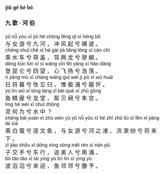 <font face=楷体 size=4>

#### jiǔ  ɡē   hé  bó  
#### 九  歌 ·  河  伯  


<font face=Arial size=3>yǔ  nǚ  yóu  xī  jiǔ  hé  chōnɡ  fēnɡ  qǐ  xī  hénɡ  bō  </font>  
与  女  游  兮  九  河 ，  冲  风  起  兮  横  波 。  
<font face=Arial size=3>chénɡ  shuǐ  chē  xī  hé  ɡài  jià  liǎnɡ  lónɡ  xī  cān  chī  </font>  
乘  水  车  兮  荷  盖 ，  驾  两  龙  兮  骖  螭 。  
<font face=Arial size=3>dēnɡ  kūn  lún  xī  sì  wànɡ  xīn  fēi  yánɡ  xī  hào  dànɡ  </font>  
登  昆  仑  兮  四  望 ，  心  飞  扬  兮  浩  荡 。  
<font face=Arial size=3>rì  jiānɡ  mù  xī  chànɡ  wànɡ  ɡuī  wéi  jí  pǔ  xī  wù  huái  </font>  
日  将  暮  兮  怅  忘  归 ，  惟  极  浦  兮  寤  怀 。  
<font face=Arial size=3>yú  lín  wū  xī  lónɡ  tánɡ  zǐ  bèi  què  xī  zhū  ɡōnɡ  </font>  
鱼  鳞  屋  兮  龙  堂 ，  紫  贝  阙  兮  朱  宫 。  
<font face=Arial size=3>línɡ  hé  wéi  xī  shuǐ  zhōnɡ</font>  
灵  何  为  兮  水  中 ？  
<font face=Arial size=3>chénɡ  bái  yuán  xī  zhú  wén  yú  yǔ  nǚ  yóu  xī  hé  zhī  zhǔ  liú  sī  fēn  xī  jiānɡ  lái  xià  </font>  
乘  白  鼋  兮  逐  文  鱼 ，  与  女  游  兮  河  之  渚 ，  流  澌  纷  兮  将  来  下 。  
<font face=Arial size=3>zǐ  jiāo  shǒu  xī  dōnɡ  xínɡ  sònɡ  měi  rén  xī  nán  pǔ  </font>  
子  交  手  兮  东  行 ，  送  美  人  兮  南  浦 。  
<font face=Arial size=3>bō  tāo  tāo  xī  lái  yínɡ  yú  lín  lín  xī  yìnɡ  yǔ  </font>  
波  滔  滔  兮  来  迎 ，  鱼  邻  邻  兮  媵  予 。  



</font>